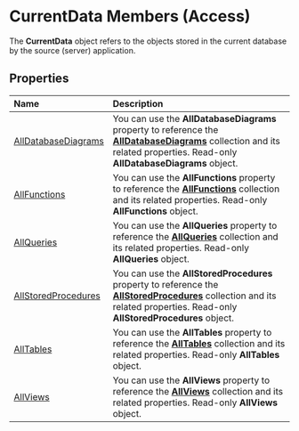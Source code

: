 
# CurrentData Members (Access)


The  **CurrentData** object refers to the objects stored in the current database by the source (server) application.


## Properties



|**Name**|**Description**|
|:-----|:-----|
|[AllDatabaseDiagrams](cffc16bd-34e7-3499-b182-dd6025f4871a.md)|You can use the  **AllDatabaseDiagrams** property to reference the **[AllDatabaseDiagrams](417427aa-1783-29da-30c9-66a7032a0088.md)** collection and its related properties. Read-only **AllDatabaseDiagrams** object.|
|[AllFunctions](823d8ae8-b8b0-5bef-afe5-eeda12300738.md)|You can use the  **AllFunctions** property to reference the **[AllFunctions](1420cf24-906e-7b65-29f3-29a28cdf92cf.md)** collection and its related properties. Read-only **AllFunctions** object.|
|[AllQueries](2204de1a-cc58-2acc-6a72-d4430a23ae2e.md)|You can use the  **AllQueries** property to reference the **[AllQueries](9b67f04c-2642-0dcc-2a64-8ca8fa7249b3.md)** collection and its related properties. Read-only **AllQueries** object.|
|[AllStoredProcedures](eadae8cb-ca0a-8804-fdf9-781b20f6e4a4.md)|You can use the  **AllStoredProcedures** property to reference the **[AllStoredProcedures](896f4c2c-273c-2849-0f06-d75fa515c44a.md)** collection and its related properties. Read-only **AllStoredProcedures** object.|
|[AllTables](7d3216da-6db1-5ca1-4163-56f354185337.md)|You can use the  **AllTables** property to reference the **[AllTables](530bff2d-1d0b-4790-a0f4-ffc628e7f130.md)** collection and its related properties. Read-only **AllTables** object.|
|[AllViews](fab56178-86bd-18fa-8742-1749fd1c7707.md)|You can use the  **AllViews** property to reference the **[AllViews](f56bee24-a972-fbdf-f74a-0ac83825e3bb.md)** collection and its related properties. Read-only **AllViews** object.|
